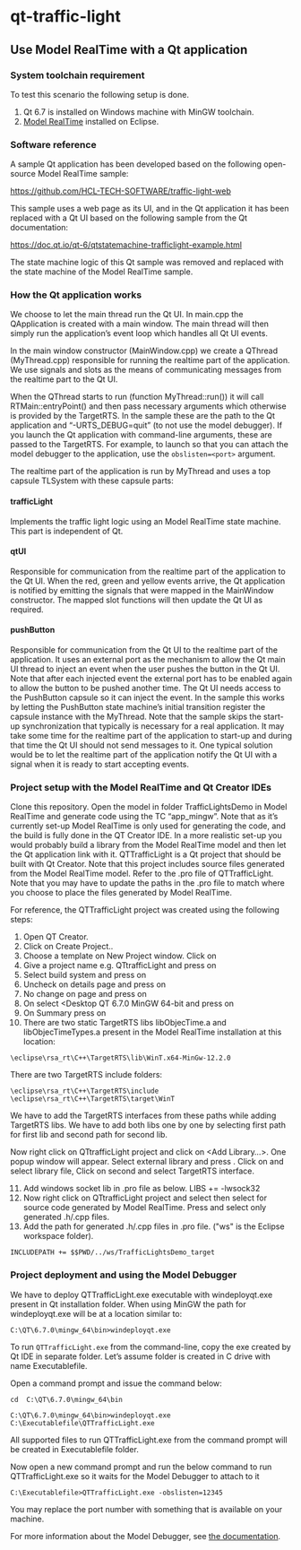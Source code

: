 # qt-traffic-light
## Use Model RealTime with a Qt application
### System toolchain requirement
To test this scenario the following setup is done.
1.	Qt 6.7 is installed on Windows machine with MinGW toolchain.
2.	[Model RealTime](https://model-realtime.hcldoc.com/help/index.jsp) installed on Eclipse.

### Software reference
A sample Qt application has been developed based on the following open-source Model RealTime sample:

https://github.com/HCL-TECH-SOFTWARE/traffic-light-web 

This sample uses a web page as its UI, and in the Qt application it has been replaced with a Qt UI based on the following sample from the Qt documentation:

https://doc.qt.io/qt-6/qtstatemachine-trafficlight-example.html

The state machine logic of this Qt sample was removed and replaced with the state machine of the Model RealTime sample.

### How the Qt application works
We choose to let the main thread run the Qt UI. In main.cpp the QApplication is created with a main window. The main thread will then simply run the application’s event loop which handles all Qt UI events.

In the main window constructor (MainWindow.cpp) we create a QThread (MyThread.cpp) responsible for running the realtime part of the application. We use signals and slots as the means of communicating messages from the realtime part to the Qt UI.

When the QThread starts to run (function MyThread::run()) it will call RTMain::entryPoint() and then pass necessary arguments which otherwise is provided by the TargetRTS. In the sample these are the path to the Qt application and “-URTS_DEBUG=quit” (to not use the model debugger). If you launch the Qt application with command-line arguments, these are passed to the TargetRTS. For example, to launch so that you can attach the model debugger to the application, use the `obslisten=<port>` argument.

The realtime part of the application is run by MyThread and uses a top capsule TLSystem with these capsule parts:
#### trafficLight
Implements the traffic light logic using an Model RealTime state machine. This part is independent of Qt.
#### qtUI
Responsible for communication from the realtime part of the application to the Qt UI. When the red, green and yellow events arrive, the Qt application is notified by emitting the signals that were mapped in the MainWindow constructor. The mapped slot functions will then update the Qt UI as required.
#### pushButton
Responsible for communication from the Qt UI to the realtime part of the application. It uses an external port as the mechanism to allow the Qt main UI thread to inject an event when the user pushes the button in the Qt UI. Note that after each injected event the external port has to be enabled again to allow the button to be pushed another time.
The Qt UI needs access to the PushButton capsule so it can inject the event. In the sample this works by letting the PushButton state machine’s initial transition register the capsule instance with the MyThread. 
Note that the sample skips the start-up synchronization that typically is necessary for a real application. It may take some time for the realtime part of the application to start-up and during that time the Qt UI should not send messages to it. One typical solution would be to let the realtime part of the application notify the Qt UI with a signal when it is ready to start accepting events.

### Project setup with the Model RealTime and Qt Creator IDEs
Clone this repository. Open the model in folder TrafficLightsDemo in Model RealTime and generate code using the TC “app_mingw”. Note that as it’s currently set-up Model RealTime is only used for generating the code, and the build is fully done in the QT Creator IDE. In a more realistic set-up you would probably build a library from the Model RealTime model and then let the Qt application link with it.
QTTrafficLight is a Qt project that should be built with Qt Creator. Note that this project includes source files generated from the Model RealTime model. Refer to the .pro file of QTTrafficLight. Note that you may have to update the paths in the .pro file to match where you choose to place the files generated by Model RealTime.

For reference, the QTTrafficLight project was created using the following steps:
1.	Open QT Creator.
2.	Click on Create Project..
3.	Choose a template <Qt Widget Application> on New Project window. Click on <Choose>
4.	Give a project name e.g. QTtrafficLight and press on <next>
5.	Select build system <qmake> and press on <next>
6.	Uncheck <Generate form> on details page and press on <next>
7.	No change on <Translation> page and press on <next>
8.	On <kit> select <Desktop QT 6.7.0 MinGW 64-bit and press on <next>
9.	On Summary press on <finish>
10.	There are two static TargetRTS libs libObjecTime.a and libObjecTimeTypes.a present in the Model RealTime installation at this location: 

```
\eclipse\rsa_rt\C++\TargetRTS\lib\WinT.x64-MinGw-12.2.0
```

There are two TargetRTS include folders:

```
\eclipse\rsa_rt\C++\TargetRTS\include
\eclipse\rsa_rt\C++\TargetRTS\target\WinT
```

We have to add the TargetRTS interfaces from these paths while adding TargetRTS libs. We have to add both libs one by one by selecting first path for first lib and second path for second lib.

Now right click on QTtrafficLight project and click on <Add Library…>. One popup window will appear. Select external library and press <Next>. 
Click on <Browse> and select library file, Click on second <Browse> and select TargetRTS interface. 

11.	Add windows socket lib in .pro file as below.
LIBS += -lwsock32
12.	Now right click on QTtrafficLight project and select <Add Existing Directory...> then select <Browse> for source code generated by Model RealTime. Press <Start Parsing> and select only generated  .h/.cpp files.
13.	Add the path for generated .h/.cpp files in .pro file. ("ws" is the Eclipse workspace folder).

```
INCLUDEPATH += $$PWD/../ws/TrafficLightsDemo_target
```

### Project deployment and using the Model Debugger
We have to deploy QTTrafficLight.exe executable with windeployqt.exe present in Qt installation folder. When using MinGW the path for windeployqt.exe will be at a location similar to:

```
C:\QT\6.7.0\mingw_64\bin>windeployqt.exe
```

To run `QTTrafficLight.exe` from the command-line, copy the exe created by Qt IDE in separate folder. Let’s assume folder is created in C drive with name Executablefile.

Open a command prompt and issue the command below:

```
cd  C:\QT\6.7.0\mingw_64\bin

C:\QT\6.7.0\mingw_64\bin>windeployqt.exe C:\Executablefile\QTTrafficLight.exe
```

All supported files to run QTTrafficLight.exe from the command prompt will be created in Executablefile folder.

Now open a new command prompt and run the below command to run QTTrafficLight.exe so it waits for the Model Debugger to attach to it 
```
C:\Executablefile>QTTrafficLight.exe -obslisten=12345
```

You may replace the port number with something that is available on your machine.

For more information about the Model Debugger, see [the documentation](https://model-realtime.hcldoc.com/help/topic/com.ibm.xtools.rsarte.webdoc/Articles/Running%20and%20debugging/index.html?cp=23_2_13).


